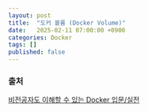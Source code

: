 ```yaml
---
layout: post
title:  "도커 볼륨 (Docker Volume)"
date:   2025-02-11 07:00:00 +0900
categories: Docker
tags: []
published: false
---
```


### 출처

[비전공자도 이해할 수 있는 Docker 입문/실전](https://www.inflearn.com/course/%EB%B9%84%EC%A0%84%EA%B3%B5%EC%9E%90-docker-%EC%9E%85%EB%AC%B8-%EC%8B%A4%EC%A0%84)
